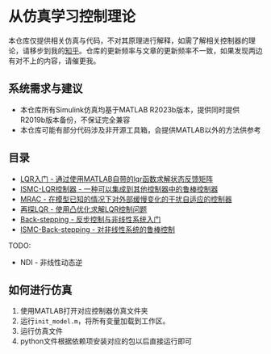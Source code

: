 # 从仿真学习控制理论

本仓库仅提供相关仿真与代码，不对其原理进行解释，如需了解相关控制器的理论，请移步到我的[知乎](https://www.zhihu.com/people/hariRobotics)。仓库的更新频率与文章的更新频率不一致，如果发现两边有对不上的内容，请催更我。

## 系统需求与建议
* 本仓库所有Simulink仿真均基于MATLAB R2023b版本，提供同时提供R2019b版本备份，不保证完全兼容
* 本仓库可能有部分代码涉及非开源工具箱，会提供MATLAB以外的方法供参考

## 目录
* [LQR入门 - 通过使用MATLAB自带的lqr函数求解状态反馈矩阵](lqr/)
* [ISMC-LQR控制器 - 一种可以集成到其他控制器中的鲁棒控制器](ismc/)
* [MRAC - 在模型已知的情况下对外部缓慢变化的干扰自适应的控制器](mrac/)
* [再探LQR - 使用凸优化求解LQR控制问题](lqr_convex/)
* [Back-stepping - 反步控制与非线性系统入门](backstepping/)
* [ISMC-Back-stepping - 对非线性系统的鲁棒控制](ismc_backstepping_baseline/)

TODO:
* NDI - 非线性动态逆

## 如何进行仿真
1. 使用MATLAB打开对应控制器仿真文件夹
2. 运行`init_model.m`，将所有变量加载到工作区。
3. 运行仿真文件
4. python文件根据依赖项安装对应的包以后直接运行即可